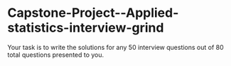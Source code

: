 # Capstone-Project--Applied-statistics-interview-grind
Your task is to write the solutions for any 50 interview questions out of 80 total questions presented to you.
